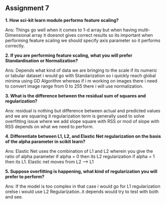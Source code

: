 ## Assignment 7

**1. How sci-kit learn module performs feature scaling?**

Ans: Things go well when it comes to 1-d array but when having multi-Dimensional array it doesnot gives correct results so its important when performing feature scaling we should specify axis parameter so it performs correctly.

**2. If you are performing feature scaling, what you will prefer Standardisation or Normalization?**

Ans: Depends what kind of data we are bringing to the scale if its numeric or tabular dataset i would go with Standarization so i quickly reach global minima using GD Algorithm whereas if i m working on images there i need to convert image range from 0 to 255 there i will use normalization. 

**3. What is the difference between the residual sum of squares and regularization?**

Ans: residual is nothing but difference between actual and predicted values and we are squaring it regularization term is generally used to solve overfitting issue where we add slope square with RSS or mod of slope with RSS depends on what we need to perform.

**4. Differentiate between L1, L2, and Elastic Net regularization on the basis of the alpha parameter in scikit learn?**

Ans: Elastic Net uses the combination of L1 and L2 wherein you give the ratio of alpha parameter if alpha = 0 then its L2 regularization if alpha = 1 then its L1. Elastic net moves from L2 --> L1

**5. Suppose overfitting is happening, what kind of regularization you will prefer to perform?**

Ans: If the model is too complex in that case i would go for L1 regularization orelse i would use L2 Regularization..it depends would try to test with both and see.
